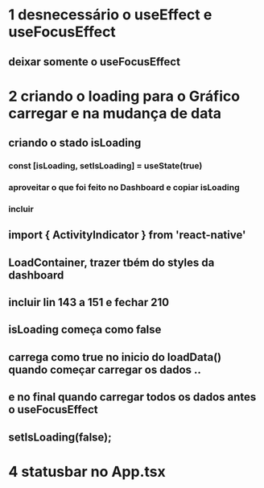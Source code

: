 # 1 desnecessário o useEffect e useFocusEffect
## deixar somente o useFocusEffect
# 2 criando o loading para o Gráfico carregar e na mudança de data
## criando o stado isLoading
###    const [isLoading, setIsLoading] = useState(true)
### aproveitar o que foi feito no Dashboard e copiar isLoading
### incluir 
## import { ActivityIndicator } from 'react-native'
## LoadContainer, trazer tbém do styles da dashboard
## incluir lin 143 a 151 e fechar 210
## isLoading começa como false
## carrega como true no inicio do loadData() quando começar carregar os dados .. 
## e no final quando carregar todos os dados antes o useFocusEffect
## setIsLoading(false);

# 4 statusbar no App.tsx

